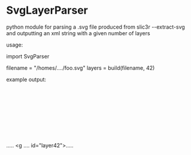 # SvgLayerParser
python module for parsing a .svg file produced from slic3r --extract-svg and outputting an xml string with a given number of layers

usage:

import SvgParser

filename = "/homes/..../foo.svg"
layers = build(filename, 42)


example output:

<?xml version="1.0" encoding="UTF-8" standalone="yes"?><!DOCTYPE svg PUBLIC "-//W3C//DTD SVG 1.0//EN" "http://www.w3.org/TR/2001/REC-SVG-20010904/DTD/svg10.dtd"><svg xmlns="http://www.w3.org/2000/svg" xmlns:svg="http://www.w3.org/2000/svg" xmlns:xlink="http://www.w3.org/1999/xlink" xmlns:slic3r="http://slic3r.org/namespaces/slic3r" width="188.292129" height="132.216156">
  <g xmlns="http://www.w3.org/2000/svg" xmlns:slic3r="http://slic3r.org/namespaces/slic3r" xmlns:svg="http://www.w3.org/2000/svg" xmlns:xlink="http://www.w3.org/1999/xlink" id="layer0" slic3r:z="1.75e-007">   ..... <g .... id="layer42">..... </svg>
